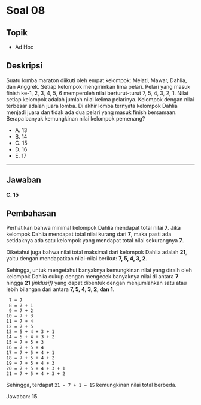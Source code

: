 # Soal 08

## Topik

* Ad Hoc

## Deskripsi

Suatu lomba maraton diikuti oleh empat kelompok: Melati, Mawar, Dahlia, dan Anggrek. Setiap kelompok mengirimkan lima pelari. Pelari yang masuk finish ke-1, 2, 3, 4, 5, 6 memperoleh nilai berturut-turut 7, 5, 4, 3, 2, 1. Nilai setiap kelompok adalah jumlah nilai kelima pelarinya. Kelompok dengan nilai terbesar adalah juara lomba. Di akhir lomba ternyata kelompok Dahlia menjadi juara dan tidak ada dua pelari yang masuk finish bersamaan. Berapa banyak kemungkinan nilai kelompok
pemenang? 

* A. 13
* B. 14
* C. 15
* D. 16
* E. 17

---

## Jawaban
**C. 15**

## Pembahasan

Perhatikan bahwa minimal kelompok Dahlia mendapat total nilai **7**. Jika kelompok Dahlia mendapat total nilai kurang dari **7**, maka pasti ada setidaknya ada satu kelompok yang mendapat total nilai sekurangnya **7**.

Diketahui juga bahwa nilai total maksimal dari kelompok Dahlia adalah **21**, yaitu dengan mendapatkan nilai-nilai berikut: **7, 5, 4, 3, 2**.

Sehingga, untuk mengetahui banyaknya kemungkinan nilai yang diraih oleh kelompok Dahlia cukup dengan mengecek banyaknya nilai di antara **7** hingga **21** *(inklusif)* yang dapat dibentuk dengan menjumlahkan satu atau lebih bilangan dari antara **7, 5, 4, 3, 2, dan 1**.

     7 = 7
     8 = 7 + 1
     9 = 7 + 2
    10 = 7 + 3
    11 = 7 + 4
    12 = 7 + 5
    13 = 5 + 4 + 3 + 1
    14 = 5 + 4 + 3 + 2
    15 = 7 + 5 + 3
    16 = 7 + 5 + 4
    17 = 7 + 5 + 4 + 1
    18 = 7 + 5 + 4 + 2
    19 = 7 + 5 + 4 + 3
    20 = 7 + 5 + 4 + 3 + 1
    21 = 7 + 5 + 4 + 3 + 2

Sehingga, terdapat `21 - 7 + 1 = 15` kemungkinan nilai total berbeda.

Jawaban: **15**.
